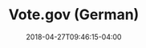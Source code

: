 ---
title: "Vote.gov (German)"
date: 2018-04-27T09:46:15-04:00
description: "Hier ist eine Hompage."
---